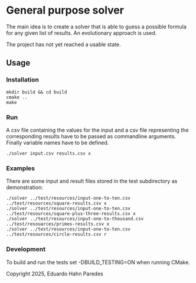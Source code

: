 # General purpose solver

The main idea is to create a solver that is able to guess a possible formula for any given list of results.
An evolutionary approach is used.

The project has not yet reached a usable state.

## Usage

### Installation

```
mkdir build && cd build
cmake ..
make
```

### Run

A csv file containing the values for the input and a csv file representing the corresponding results have to be passed
as commandline arguments. Finally variable names have to be defined.

```
./solver input.csv results.csv x
```

### Examples

There are some input and result files stored in the test subdirectory as demonstration:

```
./solver ../test/resources/input-one-to-ten.csv ../test/resources/square-results.csv x
./solver ../test/resources/input-one-to-ten.csv ../test/resources/square-plus-three-results.csv x
./solver ../test/resources/input-one-to-thousand.csv ../test/resouarces/primes-results.csv x
./solver ../test/resources/input-one-to-ten.csv ../test/resources/circle-results.csv r
```

### Development

To build and run the tests set -DBUILD_TESTING=ON when running CMake.

Copyright 2025, Eduardo Hahn Paredes